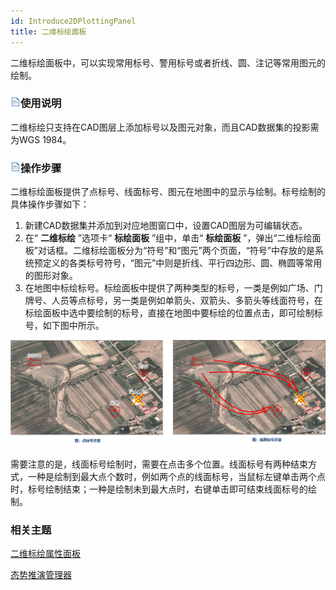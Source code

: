 ```yaml
---
id: Introduce2DPlottingPanel
title: 二维标绘面板
---
```

二维标绘面板中，可以实现常用标号、警用标号或者折线、圆、注记等常用图元的绘制。

### ![](../../img/read.gif)使用说明

二维标绘只支持在CAD图层上添加标号以及图元对象，而且CAD数据集的投影需为WGS 1984。

### ![](../../img/read.gif)操作步骤

二维标绘面板提供了点标号、线面标号、图元在地图中的显示与绘制。标号绘制的具体操作步骤如下：

1. 新建CAD数据集并添加到对应地图窗口中，设置CAD图层为可编辑状态。
2. 在“ **二维标绘** ”选项卡“ **标绘面板** ”组中，单击“ **标绘面板** ”，弹出“二维标绘面板”对话框。二维标绘面板分为“符号”和“图元”两个页面，“符号”中存放的是系统预定义的各类标号符号，“图元”中则是折线、平行四边形、圆、椭圆等常用的图形对象。
3. 在地图中标绘标号。标绘面板中提供了两种类型的标号，一类是例如广场、门牌号、人员等点标号，另一类是例如单箭头、双箭头、多箭头等线面符号，在标绘面板中选中要绘制的标号，直接在地图中要标绘的位置点击，即可绘制标号，如下图中所示。  

![](../img/PointPlot.png) 

需要注意的是，线面标号绘制时，需要在点击多个位置。线面标号有两种结束方式，一种是绘制到最大点个数时，例如两个点的线面标号，当鼠标左键单击两个点时，标号绘制结束；一种是绘制未到最大点时，右键单击即可结束线面标号的绘制。

###  相关主题

 [二维标绘属性面板](PropertyPanel_2D)

 [态势推演管理器](../AnimationManager)


